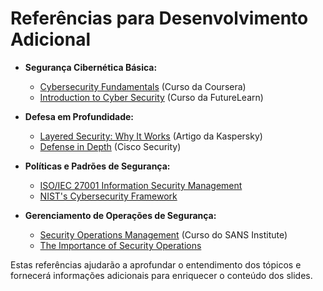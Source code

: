 # Referências para Desenvolvimento Adicional

- **Segurança Cibernética Básica:**
  - [Cybersecurity Fundamentals](https://www.coursera.org/learn/cyber-security-domain) (Curso da Coursera)
  - [Introduction to Cyber Security](https://www.futurelearn.com/courses/introduction-to-cyber-security) (Curso da FutureLearn)

- **Defesa em Profundidade:**
  - [Layered Security: Why It Works](https://www.kaspersky.com/resource-center/definitions/layered-security) (Artigo da Kaspersky)
  - [Defense in Depth](https://www.cisco.com/c/en/us/about/security-center/defense-in-depth.html) (Cisco Security)

- **Políticas e Padrões de Segurança:**
  - [ISO/IEC 27001 Information Security Management](https://www.iso.org/isoiec-27001-information-security.html)
  - [NIST's Cybersecurity Framework](https://www.nist.gov/cyberframework)

- **Gerenciamento de Operações de Segurança:**
  - [Security Operations Management](https://www.sans.org/cyber-security-courses/security-operations-management/) (Curso do SANS Institute)
  - [The Importance of Security Operations](https://www.ibm.com/security/services/security-operations-center)

Estas referências ajudarão a aprofundar o entendimento dos tópicos e fornecerá informações adicionais para enriquecer o conteúdo dos slides.
